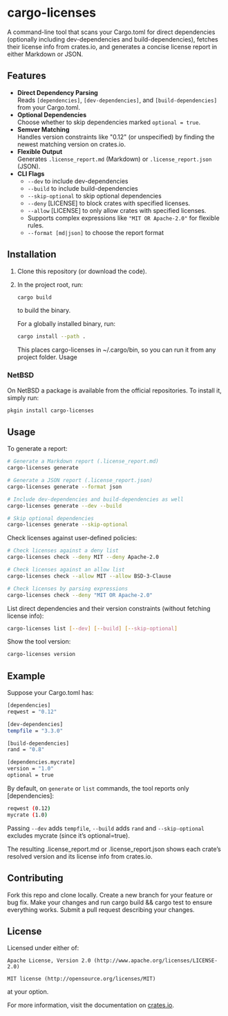 # cargo-licenses
A command-line tool that scans your Cargo.toml for direct dependencies (optionally including dev-dependencies and build-dependencies), fetches their license info from crates.io, and generates a concise license report in either Markdown or JSON.

## Features
- **Direct Dependency Parsing**  
  Reads `[dependencies]`, `[dev-dependencies]`, and `[build-dependencies]` from your Cargo.toml.
- **Optional Dependencies**  
  Choose whether to skip dependencies marked `optional = true`.
- **Semver Matching**  
  Handles version constraints like "0.12" (or unspecified) by finding the newest matching version on crates.io.
- **Flexible Output**  
  Generates `.license_report.md` (Markdown) or `.license_report.json` (JSON).
- **CLI Flags**  
    - `--dev` to include dev-dependencies  
    - `--build` to include build-dependencies  
    - `--skip-optional` to skip optional dependencies  
    - `--deny` [LICENSE] to block crates with specified licenses.
    - `--allow` [LICENSE] to only allow crates with specified licenses.
    - Supports complex expressions like `"MIT OR Apache-2.0"` for flexible rules.    
    - `--format [md|json]` to choose the report format


## Installation
1. Clone this repository (or download the code).
2. In the project root, run:
    ```bash
    cargo build
    ```
    to build the binary.

    For a globally installed binary, run:
    ```bash
    cargo install --path .
    ```

    This places cargo-licenses in ~/.cargo/bin, so you can run it from any project folder.
    Usage

### NetBSD
On NetBSD a package is available from the official repositories. To install it, simply run:
```bash
pkgin install cargo-licenses
```

## Usage
To generate a report:

```bash
# Generate a Markdown report (.license_report.md)
cargo-licenses generate

# Generate a JSON report (.license_report.json)
cargo-licenses generate --format json

# Include dev-dependencies and build-dependencies as well
cargo-licenses generate --dev --build

# Skip optional dependencies
cargo-licenses generate --skip-optional

```
Check licenses against user-defined policies:
```bash
# Check licenses against a deny list
cargo-licenses check --deny MIT --deny Apache-2.0

# Check licenses against an allow list
cargo-licenses check --allow MIT --allow BSD-3-Clause

# Check licenses by parsing expressions
cargo-licenses check --deny "MIT OR Apache-2.0"
```

List direct dependencies and their version constraints (without fetching license info):

```bash    
cargo-licenses list [--dev] [--build] [--skip-optional]
```

Show the tool version:

```bash  
cargo-licenses version
```

## Example
Suppose your Cargo.toml has:
```bash
[dependencies]
reqwest = "0.12"

[dev-dependencies]
tempfile = "3.3.0"

[build-dependencies]
rand = "0.8"

[dependencies.mycrate]
version = "1.0"
optional = true
```
By default, on `generate` or `list` commands, the tool reports only [dependencies]:
```bash
reqwest (0.12)
mycrate (1.0)
```
Passing `--dev` adds `tempfile`, `--build` adds `rand` and `--skip-optional` excludes mycrate (since it’s optional=true).

The resulting .license_report.md or .license_report.json shows each crate’s resolved version and its license info from crates.io.

## Contributing
Fork this repo and clone locally.
Create a new branch for your feature or bug fix.
Make your changes and run cargo build && cargo test to ensure everything works.
Submit a pull request describing your changes.

## License

Licensed under either of:

    Apache License, Version 2.0 (http://www.apache.org/licenses/LICENSE-2.0)
    
    MIT license (http://opensource.org/licenses/MIT)

at your option.

For more information, visit the documentation on [crates.io](https://crates.io/crates/cargo-licenses).

